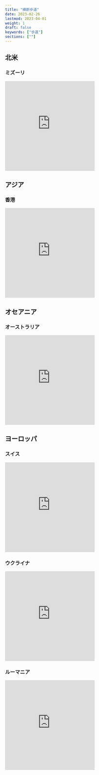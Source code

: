 ```yaml
---
title: "横断歩道"
date: 2023-02-26
lastmod: 2023-04-01
weight: 1
draft: false
keywords: ["歩道"]
sections: [""]
---
```


## 北米
### ミズーリ
<div class="googlemap-if">
<iframe src="https://www.google.com/maps/embed?pb=!4v1677902165232!6m8!1m7!1sj_wxu1D4rmJc-CgIj1TShg!2m2!1d39.10224185174696!2d-94.58082312915514!3f307.3286048056046!4f-25.08257679774937!5f0.6968607921460803" width="295" height="295" style="border:0;" allowfullscreen="" loading="lazy" referrerpolicy="no-referrer-when-downgrade"></iframe>
</div>

## アジア
### 香港
<div class="googlemap-if">
<iframe src="https://www.google.com/maps/embed?pb=!4v1677661538905!6m8!1m7!1slLu8TkCQotlooIw_Sv-3FQ!2m2!1d22.46413910634135!2d114.0042726988068!3f5.807475999379783!4f-31.898038639200593!5f0.7820865974627469" width="295" height="295" style="border:0;" allowfullscreen="" loading="lazy" referrerpolicy="no-referrer-when-downgrade"></iframe>
</div>

## オセアニア
### オーストラリア
<div class="googlemap-if">
<iframe src="https://www.google.com/maps/embed?pb=!4v1677458537545!6m8!1m7!1sRDaV25GUvgKCfNUAFCsizg!2m2!1d-35.30871692335814!2d149.1308362290019!3f48.35552332986662!4f-43.67975134911525!5f0.4000000000000002" width="295" height="295" style="border:0;" allowfullscreen="" loading="lazy" referrerpolicy="no-referrer-when-downgrade"></iframe>
</div>

## ヨーロッパ

### スイス
<div class="googlemap-if">
<iframe src="https://www.google.com/maps/embed?pb=!4v1677487509810!6m8!1m7!1s-JdjX-w_4Yp3NHyCpEPXHA!2m2!1d46.93660362533046!2d7.432285269557953!3f358.5345530089613!4f-10.6106802709253!5f3.325193203789971" width="295" height="295" style="border:0;" allowfullscreen="" loading="lazy" referrerpolicy="no-referrer-when-downgrade"></iframe>
</div>

### ウクライナ
<div class="googlemap-if">
<iframe src="https://www.google.com/maps/embed?pb=!4v1677409596106!6m8!1m7!1sAv2Ehj945_H1VK8W1Y7b-w!2m2!1d50.44921275907773!2d30.51268511028844!3f235.6345771922095!4f-10.062073404065046!5f3.178015629205613" width="295" height="295" style="border:0;" allowfullscreen="" loading="lazy" referrerpolicy="no-referrer-when-downgrade"></iframe>
</div>

### ルーマニア

<div class="googlemap-if">
<iframe src="https://www.google.com/maps/embed?pb=!4v1680050722646!6m8!1m7!1sl56MhxSf9XZyOxrrtOSifQ!2m2!1d45.88264471233067!2d22.90451281789975!3f198.9899802906901!4f-7.7292143632061965!5f2.9941014592596824" width="295" height="295" style="border:0;" allowfullscreen="" loading="lazy" referrerpolicy="no-referrer-when-downgrade"></iframe>
</div>